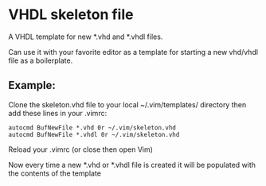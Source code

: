 # VHDL skeleton file
A VHDL template for new *.vhd and *.vhdl files. 

Can use it with your favorite editor as a template for starting a new vhd/vhdl file as a boilerplate.

## Example: 
Clone the skeleton.vhd file to your local ~/.vim/templates/ directory then add these lines in your .vimrc: 

```vimrc
autocmd BufNewFile *.vhd 0r ~/.vim/skeleton.vhd
autocmd BufNewFile *.vhdl 0r ~/.vim/skeleton.vhd
```

Reload your .vimrc (or close then open Vim)

Now every time a new *.vhd or *.vhdl file is created it will be populated with the contents of the template 
